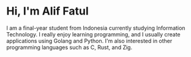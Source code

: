 # Hi, I'm Alif Fatul

I am a final-year student from Indonesia currently studying Information Technology. I really enjoy learning programming, and I usually create applications using Golang and Python. I'm also interested in other programming languages such as C, Rust, and Zig.
